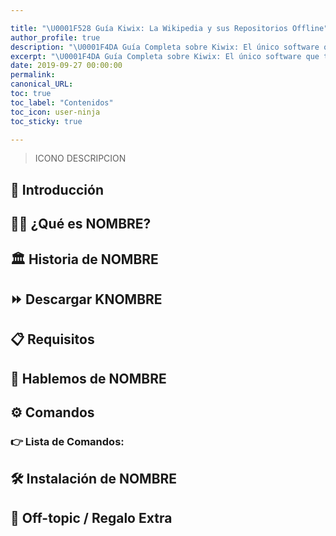 ```yaml
---

title: "\U0001F528 Guía Kiwix: La Wikipedia y sus Repositorios Offline"
author_profile: true
description: "\U0001F4DA Guía Completa sobre Kiwix: El único software que te permite acceder a todo el conocimiento universal - incluso desconectado"
excerpt: "\U0001F4DA Guía Completa sobre Kiwix: El único software que te permite acceder a todo el conocimiento universal - incluso desconectado"
date: 2019-09-27 00:00:00
permalink:
canonical_URL:
toc: true
toc_label: "Contenidos"
toc_icon: user-ninja
toc_sticky: true

---
```


> ICONO DESCRIPCION

## 📌 Introducción



## 👨‍💻 ¿Qué es NOMBRE?



## 🏛 Historia de NOMBRE


<!-- ## 🎈 Mantener las Aplicaciones Actualizadas -->


<!-- ## 💞 Cómo compartir un instalador con un amigo -->


<!-- ## 🏳 Selección de Idioma -->
## ⏩ Descargar KNOMBRE



## 📋 Requisitos



## 💭 Hablemos de NOMBRE



## ⚙ Comandos



### 👉 Lista de Comandos:



## 🛠 Instalación de NOMBRE



## 🎁 Off-topic / Regalo Extra



